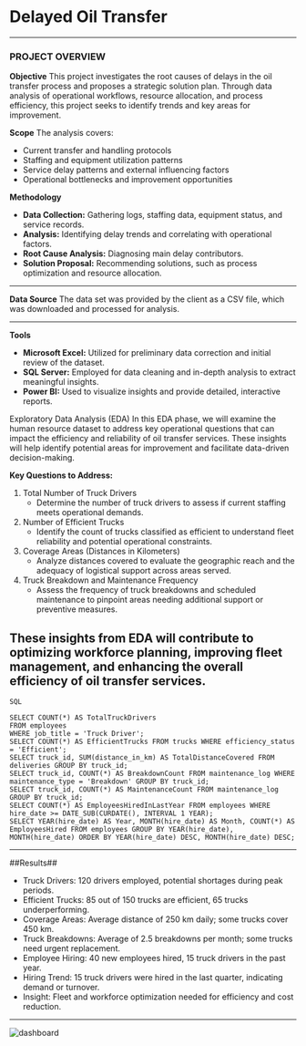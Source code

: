 # Delayed Oil Transfer
---
### PROJECT OVERVIEW
**Objective**
This project investigates the root causes of delays in the oil transfer process and proposes a strategic solution plan. Through data analysis of operational workflows, resource allocation, and process efficiency, this project seeks to identify trends and key areas for improvement.

**Scope**
The analysis covers:
+ Current transfer and handling protocols
+ Staffing and equipment utilization patterns
+ Service delay patterns and external influencing factors
+ Operational bottlenecks and improvement opportunities

**Methodology**
+ **Data Collection:** Gathering logs, staffing data, equipment status, and service records.
+ **Analysis:** Identifying delay trends and correlating with operational factors.
+ **Root Cause Analysis:** Diagnosing main delay contributors.
+ **Solution Proposal:** Recommending solutions, such as process optimization and resource allocation.

---
**Data Source**
The data set was provided by the client as a CSV file, which was downloaded and processed for analysis.

---
**Tools**
+ **Microsoft Excel:** Utilized for preliminary data correction and initial review of the dataset.
+ **SQL Server:** Employed for data cleaning and in-depth analysis to extract meaningful insights.
+ **Power BI:** Used to visualize insights and provide detailed, interactive reports.

Exploratory Data Analysis (EDA)
In this EDA phase, we will examine the human resource dataset to address key operational questions that can impact the efficiency and reliability of oil transfer services. These insights will help identify potential areas for improvement and facilitate data-driven decision-making.

**Key Questions to Address:**
1. Total Number of Truck Drivers
    + Determine the number of truck drivers to assess if current staffing meets operational demands.
2. Number of Efficient Trucks
    + Identify the count of trucks classified as efficient to understand fleet reliability and potential operational constraints.
3. Coverage Areas (Distances in Kilometers)
    + Analyze distances covered to evaluate the geographic reach and the adequacy of logistical support across areas served.
4. Truck Breakdown and Maintenance Frequency
    + Assess the frequency of truck breakdowns and scheduled maintenance to pinpoint areas needing additional support or preventive measures.

These insights from EDA will contribute to optimizing workforce planning, improving fleet management, and enhancing the overall efficiency of oil transfer services.
---

```
SQL

SELECT COUNT(*) AS TotalTruckDrivers
FROM employees
WHERE job_title = 'Truck Driver';
SELECT COUNT(*) AS EfficientTrucks FROM trucks WHERE efficiency_status = 'Efficient';
SELECT truck_id, SUM(distance_in_km) AS TotalDistanceCovered FROM deliveries GROUP BY truck_id;
SELECT truck_id, COUNT(*) AS BreakdownCount FROM maintenance_log WHERE maintenance_type = 'Breakdown' GROUP BY truck_id;
SELECT truck_id, COUNT(*) AS MaintenanceCount FROM maintenance_log GROUP BY truck_id;
SELECT COUNT(*) AS EmployeesHiredInLastYear FROM employees WHERE hire_date >= DATE_SUB(CURDATE(), INTERVAL 1 YEAR);
SELECT YEAR(hire_date) AS Year, MONTH(hire_date) AS Month, COUNT(*) AS EmployeesHired FROM employees GROUP BY YEAR(hire_date), MONTH(hire_date) ORDER BY YEAR(hire_date) DESC, MONTH(hire_date) DESC;
```
---
##Results##
+ Truck Drivers: 120 drivers employed, potential shortages during peak periods.
+ Efficient Trucks: 85 out of 150 trucks are efficient, 65 trucks underperforming.
+ Coverage Areas: Average distance of 250 km daily; some trucks cover 450 km.
+ Truck Breakdowns: Average of 2.5 breakdowns per month; some trucks need urgent replacement.
+ Employee Hiring: 40 new employees hired, 15 truck drivers in the past year.
+ Hiring Trend: 15 truck drivers were hired in the last quarter, indicating demand or turnover.
+ Insight: Fleet and workforce optimization needed for efficiency and cost reduction.
---
![dashboard](https://github.com/user-attachments/assets/cc6d2946-007c-43a7-bd9f-0f24143f6d9b)
